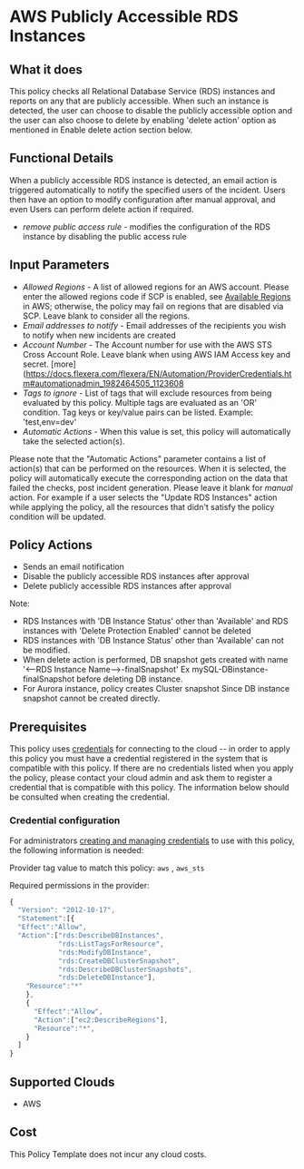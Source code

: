 # AWS Publicly Accessible RDS Instances

## What it does

This policy checks all Relational Database Service (RDS) instances and reports on any that are publicly accessible. When such an instance is detected, the user can choose to disable the publicly accessible option and the user can also choose to delete by enabling 'delete action' option as mentioned in Enable delete action section below.

## Functional Details

When a publicly accessible RDS instance is detected, an email action is triggered automatically to notify the specified users of the incident. Users then have an option to modify configuration after manual approval, and even Users can perform delete action if required.

- *remove public access rule* - modifies the configuration of the RDS instance by disabling the public access rule

## Input Parameters

- *Allowed Regions* - A list of allowed regions for an AWS account. Please enter the allowed regions code if SCP is enabled, see [Available Regions](https://docs.aws.amazon.com/AWSEC2/latest/UserGuide/using-regions-availability-zones.html#concepts-available-regions) in AWS; otherwise, the policy may fail on regions that are disabled via SCP. Leave blank to consider all the regions.
- *Email addresses to notify* - Email addresses of the recipients you wish to notify when new incidents are created
- *Account Number* - The Account number for use with the AWS STS Cross Account Role.  Leave blank when using AWS IAM Access key and secret. [more](https://docs.flexera.com/flexera/EN/Automation/ProviderCredentials.htm#automationadmin_1982464505_1123608
- *Tags to ignore* - List of tags that will exclude resources from being evaluated by this policy. Multiple tags are evaluated as an 'OR' condition. Tag keys or key/value pairs can be listed. Example: 'test,env=dev'
- *Automatic Actions* - When this value is set, this policy will automatically take the selected action(s).

Please note that the "Automatic Actions" parameter contains a list of action(s) that can be performed on the resources. When it is selected, the policy will automatically execute the corresponding action on the data that failed the checks, post incident generation. Please leave it blank for *manual* action.
For example if a user selects the "Update RDS Instances" action while applying the policy, all the resources that didn't satisfy the policy condition will be updated.

## Policy Actions

- Sends an email notification
- Disable the publicly accessible RDS instances after approval
- Delete publicly accessible RDS instances after approval

Note:

- RDS Instances with 'DB Instance Status' other than 'Available' and RDS instances with 'Delete Protection Enabled' cannot be deleted
- RDS instances with 'DB Instance Status' other than 'Available' can not be modified.
- When delete action is performed, DB snapshot gets created with name '<--RDS Instance Name-->-finalSnapshot' Ex mySQL-DBinstance-finalSnapshot before deleting DB instance.
- For Aurora instance, policy creates Cluster snapshot Since DB instance snapshot cannot be created directly.

## Prerequisites

This policy uses [credentials](https://docs.rightscale.com/policies/users/guides/credential_management.html) for connecting to the cloud -- in order to apply this policy you must have a credential registered in the system that is compatible with this policy. If there are no credentials listed when you apply the policy, please contact your cloud admin and ask them to register a credential that is compatible with this policy. The information below should be consulted when creating the credential.

### Credential configuration

For administrators [creating and managing credentials](https://docs.rightscale.com/policies/users/guides/credential_management.html) to use with this policy, the following information is needed:

Provider tag value to match this policy: `aws` , `aws_sts`

Required permissions in the provider:

```javascript
{
  "Version": "2012-10-17",
  "Statement":[{
  "Effect":"Allow",
  "Action":["rds:DescribeDBInstances",
            "rds:ListTagsForResource",
            "rds:ModifyDBInstance",
            "rds:CreateDBClusterSnapshot",
            "rds:DescribeDBClusterSnapshots",
            "rds:DeleteDBInstance"],
    "Resource":"*"
    },
    {
      "Effect":"Allow",
      "Action":["ec2:DescribeRegions"],
      "Resource":"*",
    }
  ]
}
```

## Supported Clouds

- AWS

## Cost

This Policy Template does not incur any cloud costs.
